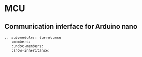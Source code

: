 # MCU

## Communication interface for Arduino nano


```{eval-rst}
.. automodule:: turret.mcu
   :members:
   :undoc-members:
   :show-inheritance:
``` 